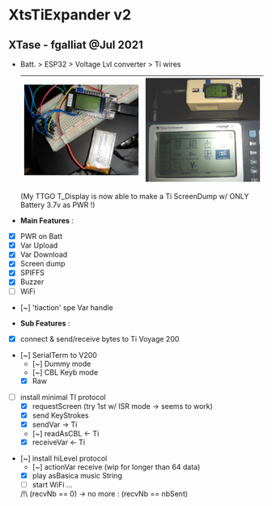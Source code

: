 # XtsTiExpander v2
## XTase - fgalliat @Jul 2021

 - Batt. > ESP32 > Voltage Lvl converter > Ti wires

   | ![TTGO T_DISPLAY screen dump of TiVoyage 200](./pictures/TTGO_displayTI.jpg) | ![screen dump in enclosure](./pictures/enclosure/running.jpg) |
   | ------------------------------------------------------------ | ------------------------------------------------------------ |

   (My TTGO T_Display is now able to make a Ti ScreenDump w/ ONLY Battery 3.7v as PWR !)

- **Main Features** :

 - [x] PWR on Batt
 - [x] Var Upload
 - [x] Var Download
 - [x] Screen dump
 - [X] SPIFFS
 - [x] Buzzer
 - [ ] WiFi
 - [~] 'tiaction' spe Var handle


- **Sub Features** :
 - [x] connect & send/receive bytes to Ti Voyage 200

 - [~] SerialTerm to V200
   - [~] Dummy mode
   - [~] CBL Keyb mode
   - [x] Raw
   
 - [ ] install minimal TI protocol
   - [x] requestScreen (try 1st w/ ISR mode -> seems to work)
   - [x] send KeyStrokes
   - [x] sendVar -> Ti
   - [~] readAsCBL <- Ti
   - [x] receiveVar <- Ti
   
 - [~] install hiLevel protocol
   - [~] actionVar receive (wip for longer than 64 data)
   - [x] play asBasica music String
   - [ ] start WiFi ...

   /!\\ (recvNb == 0) -> no more : (recvNb == nbSent)